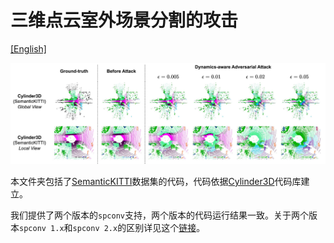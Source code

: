 # 三维点云室外场景分割的攻击

[[English]](README.md)

<p float="left">
    <img src="../../img/outdoor.jpg" width="800"/>
</p>

本文件夹包括了[SemanticKITTI](http://www.semantic-kitti.org/)数据集的代码，代码依据[Cylinder3D](https://github.com/xinge008/Cylinder3D)代码库建立。

我们提供了两个版本的`spconv`支持，两个版本的代码运行结果一致。关于两个版本`spconv 1.x`和`spconv 2.x`的区别详见这个[链接](https://github.com/xinge008/Cylinder3D/issues/107#issuecomment-1592291831)。